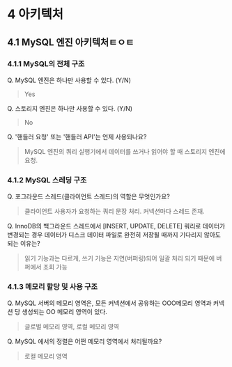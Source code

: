# 4 아키텍처 

## 4.1 MySQL 엔진 아키텍처ㅌㅇㅌ

### 4.1.1 MySQL의 전체 구조

Q. MySQL 엔진은 하나만 사용할 수 있다. (Y/N)
> Yes

Q. 스토리지 엔진은 하나만 사용할 수 있다. (Y/N)
> No

Q. '핸들러 요청' 또는 '핸들러 API'는 언제 사용되나요?
> MySQL 엔진의 쿼리 실행기에서 데이터를 쓰거나 읽어야 할 때 스토리지 엔진에 요청.

### 4.1.2 MySQL 스레딩 구조
Q. 포그라운드 스레드(클라이언트 스레드)의 역할은 무엇인가요?
> 클라이언트 사용자가 요청하는 쿼리 문장 처리. 커넥션마다 스레드 존재.

Q. InnoDB의 백그라운드 스레드에서 [INSERT, UPDATE, DELETE] 쿼리로 데이터가 변경되는 경우 데이터가 디스크 데이터 파일로 완전히 저장될 때까지 기다리지 않아도 되는 이유는?
> 읽기 기능과는 다르게, 쓰기 기능은 지연(버퍼링)되어 일괄 처리 되기 때문에 버퍼에서 조회 가능

### 4.1.3 메모리 할당 및 사용 구조
Q. MySQL 서버의 메모리 영역은, 모든 커넥션에서 공유하는 OOO메모리 영역과 커넥션 당 생성되는 OO 메모리 영역이 있다.
> 글로벌 메모리 영역, 로컬 메모리 영역

Q. MySQL 에서의 정렬은 어떤 메모리 영역에서 처리될까요?
> 로컬 메모리 영역
